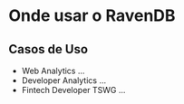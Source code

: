 # Onde usar o RavenDB

## Casos de Uso
- Web Analytics
...
- Developer Analytics
...
- Fintech Developer TSWG
...
<!--stackedit_data:
eyJoaXN0b3J5IjpbLTE5NzMwMDA0OTMsLTE5NTg0NDUxODNdfQ
==
-->